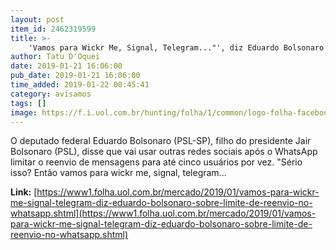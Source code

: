 ```yaml
---
layout: post
item_id: 2462319599
title: >-
    'Vamos para Wickr Me, Signal, Telegram..."', diz Eduardo Bolsonaro sobre limite de reenvio no WhatsApp
author: Tatu D'Oquei
date: 2019-01-21 16:06:00
pub_date: 2019-01-21 16:06:00
time_added: 2019-01-22 00:45:41
category: avisamos
tags: []
image: https://f.i.uol.com.br/hunting/folha/1/common/logo-folha-facebook.jpg
---
```


O deputado federal Eduardo Bolsonaro (PSL-SP), filho do presidente Jair Bolsonaro (PSL), disse que vai usar outras redes sociais após o WhatsApp limitar o reenvio de mensagens para até cinco usuários por vez. "Sério isso? Então vamos para wickr me, signal, telegram...

**Link:** [https://www1.folha.uol.com.br/mercado/2019/01/vamos-para-wickr-me-signal-telegram-diz-eduardo-bolsonaro-sobre-limite-de-reenvio-no-whatsapp.shtml](https://www1.folha.uol.com.br/mercado/2019/01/vamos-para-wickr-me-signal-telegram-diz-eduardo-bolsonaro-sobre-limite-de-reenvio-no-whatsapp.shtml)

